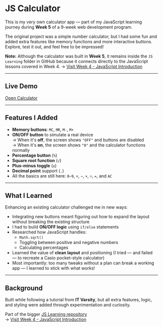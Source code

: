# JS Calculator

This is my very own calculator app — part of my JavaScript learning journey during **Week 5** of a 9-week web development program.

The original project was a simple number calculator, but I had some fun and added extra features like memory functions and more interactive buttons. Explore, test it out, and feel free to be impressed!

**Note:** Although the calculator was built in **Week 5**, it remains inside the `JS Learning` folder in GitHub because it connects directly to the JavaScript lessons covered in Week 4.
→ [Visit Week 4 - JavaScript Introduction](https://github.com/tumellovo/JS-learning)

---

## Live Demo

 [Open Calculator](https://tumellovo.github.io/js-calculator/index.html)  

---

## Features I Added

- **Memory buttons**: `MC`, `MR`, `M-`, `M+`
- **ON/OFF button** to simulate a real device  
  → When it's **off**, the screen shows `"OFF"` and buttons are disabled  
  → When it's **on**, the screen shows `"0"` and the calculator functions normally
- **Percentage button** (`%`)
- **Square root function** (`√`)
- **Plus-minus toggle** (`±`)
- **Decimal point** support (`.`)
- All the basics are still here: `0–9`, `+`, `−`, `×`, `÷`, `=`, and `AC`

---

## What I Learned

Enhancing an existing calculator challenged me in new ways:

- Integrating new buttons meant figuring out how to expand the layout without breaking the existing structure
- I had to build **ON/OFF logic** using `if/else` statements
- Researched how JavaScript handles:
  - `Math.sqrt()`
  - Toggling between positive and negative numbers
  - Calculating percentages
- Learned the value of **clean layout** and positioning (I tried — and failed — to recreate a Casio pocket-style calculator)
- Most importantly: too many tweaks without a plan can break a working app — I learned to stick with what works!

---

## Background

Built while following a tutorial from **IT Varsity**, but all extra features, logic, and styling were added through experimentation and curiosity.

Part of the bigger [JS Learning repository](https://github.com/tumellovo/JS-learning)  
→ [Visit Week 4 - JavaScript Introduction](https://github.com/tumellovo/JS-learning)
